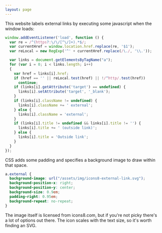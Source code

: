 ```yaml
---
layout: page
---
```


This website labels external links by executing some javascript when the window loads:

``` javascript
window.addEventListener('load', function () {
  var re = /^(https?:\/\/[^\/]+).*$/;
  var currentHref = window.location.href.replace(re, '$1');
  var reLocal = new RegExp('^' + currentHref.replace(/\./, '\\.'));

  var links = document.getElementsByTagName("a");
  for (var i = 0; i < links.length; i++)
  {
    var href = links[i].href;
    if (href == '' || reLocal.test(href) || !/^http/.test(href))
      continue;
    if (links[i].getAttribute('target') == undefined) {
      links[i].setAttribute('target', '_blank');
    }
    if (links[i].className != undefined) {
      links[i].className += ' external';
    } else {
      links[i].className = 'external';
    }
    if (links[i].title != undefined && links[i].title != '') {
      links[i].title += ' (outside link)';
    } else {
      links[i].title = 'Outside link';
    }
  }
});
```

CSS adds some padding and specifies a background image to draw within that space.

``` css
a.external {
  background-image: url("/assets/img/icons8-external-link.svg");
  background-position-x: right;
  background-position-y: center;
  background-size: 0.9em;
  padding-right: 0.95em;
  background-repeat: no-repeat;
}
```

The image itself is licensed from icons8.com, but if you're not picky there's a lot of options out there. The icon scales with the text size, so it's worth finding an SVG.
